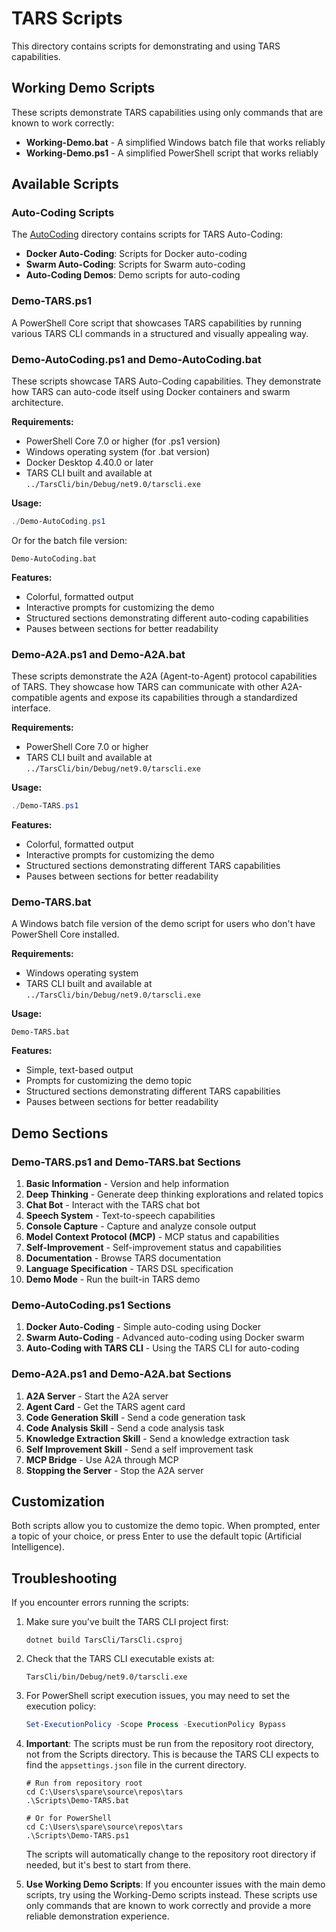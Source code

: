 # TARS Scripts

This directory contains scripts for demonstrating and using TARS capabilities.

## Working Demo Scripts

These scripts demonstrate TARS capabilities using only commands that are known to work correctly:

- **Working-Demo.bat** - A simplified Windows batch file that works reliably
- **Working-Demo.ps1** - A simplified PowerShell script that works reliably

## Available Scripts

### Auto-Coding Scripts

The [AutoCoding](AutoCoding/README.md) directory contains scripts for TARS Auto-Coding:

- **Docker Auto-Coding**: Scripts for Docker auto-coding
- **Swarm Auto-Coding**: Scripts for Swarm auto-coding
- **Auto-Coding Demos**: Demo scripts for auto-coding

### Demo-TARS.ps1

A PowerShell Core script that showcases TARS capabilities by running various TARS CLI commands in a structured and visually appealing way.

### Demo-AutoCoding.ps1 and Demo-AutoCoding.bat

These scripts showcase TARS Auto-Coding capabilities. They demonstrate how TARS can auto-code itself using Docker containers and swarm architecture.

**Requirements:**
- PowerShell Core 7.0 or higher (for .ps1 version)
- Windows operating system (for .bat version)
- Docker Desktop 4.40.0 or later
- TARS CLI built and available at `../TarsCli/bin/Debug/net9.0/tarscli.exe`

**Usage:**
```powershell
./Demo-AutoCoding.ps1
```

Or for the batch file version:
```
Demo-AutoCoding.bat
```

**Features:**
- Colorful, formatted output
- Interactive prompts for customizing the demo
- Structured sections demonstrating different auto-coding capabilities
- Pauses between sections for better readability

### Demo-A2A.ps1 and Demo-A2A.bat

These scripts demonstrate the A2A (Agent-to-Agent) protocol capabilities of TARS. They showcase how TARS can communicate with other A2A-compatible agents and expose its capabilities through a standardized interface.

**Requirements:**
- PowerShell Core 7.0 or higher
- TARS CLI built and available at `../TarsCli/bin/Debug/net9.0/tarscli.exe`

**Usage:**
```powershell
./Demo-TARS.ps1
```

**Features:**
- Colorful, formatted output
- Interactive prompts for customizing the demo
- Structured sections demonstrating different TARS capabilities
- Pauses between sections for better readability

### Demo-TARS.bat

A Windows batch file version of the demo script for users who don't have PowerShell Core installed.

**Requirements:**
- Windows operating system
- TARS CLI built and available at `../TarsCli/bin/Debug/net9.0/tarscli.exe`

**Usage:**
```
Demo-TARS.bat
```

**Features:**
- Simple, text-based output
- Prompts for customizing the demo topic
- Structured sections demonstrating different TARS capabilities
- Pauses between sections for better readability

## Demo Sections

### Demo-TARS.ps1 and Demo-TARS.bat Sections

1. **Basic Information** - Version and help information
2. **Deep Thinking** - Generate deep thinking explorations and related topics
3. **Chat Bot** - Interact with the TARS chat bot
4. **Speech System** - Text-to-speech capabilities
5. **Console Capture** - Capture and analyze console output
6. **Model Context Protocol (MCP)** - MCP status and capabilities
7. **Self-Improvement** - Self-improvement status and capabilities
8. **Documentation** - Browse TARS documentation
9. **Language Specification** - TARS DSL specification
10. **Demo Mode** - Run the built-in TARS demo

### Demo-AutoCoding.ps1 Sections

1. **Docker Auto-Coding** - Simple auto-coding using Docker
2. **Swarm Auto-Coding** - Advanced auto-coding using Docker swarm
3. **Auto-Coding with TARS CLI** - Using the TARS CLI for auto-coding

### Demo-A2A.ps1 and Demo-A2A.bat Sections

1. **A2A Server** - Start the A2A server
2. **Agent Card** - Get the TARS agent card
3. **Code Generation Skill** - Send a code generation task
4. **Code Analysis Skill** - Send a code analysis task
5. **Knowledge Extraction Skill** - Send a knowledge extraction task
6. **Self Improvement Skill** - Send a self improvement task
7. **MCP Bridge** - Use A2A through MCP
8. **Stopping the Server** - Stop the A2A server

## Customization

Both scripts allow you to customize the demo topic. When prompted, enter a topic of your choice, or press Enter to use the default topic (Artificial Intelligence).

## Troubleshooting

If you encounter errors running the scripts:

1. Make sure you've built the TARS CLI project first:
   ```
   dotnet build TarsCli/TarsCli.csproj
   ```

2. Check that the TARS CLI executable exists at:
   ```
   TarsCli/bin/Debug/net9.0/tarscli.exe
   ```

3. For PowerShell script execution issues, you may need to set the execution policy:
   ```powershell
   Set-ExecutionPolicy -Scope Process -ExecutionPolicy Bypass
   ```

4. **Important**: The scripts must be run from the repository root directory, not from the Scripts directory. This is because the TARS CLI expects to find the `appsettings.json` file in the current directory.

   ```
   # Run from repository root
   cd C:\Users\spare\source\repos\tars
   .\Scripts\Demo-TARS.bat

   # Or for PowerShell
   cd C:\Users\spare\source\repos\tars
   .\Scripts\Demo-TARS.ps1
   ```

   The scripts will automatically change to the repository root directory if needed, but it's best to start from there.

5. **Use Working Demo Scripts**: If you encounter issues with the main demo scripts, try using the Working-Demo scripts instead. These scripts use only commands that are known to work correctly and provide a more reliable demonstration experience.
